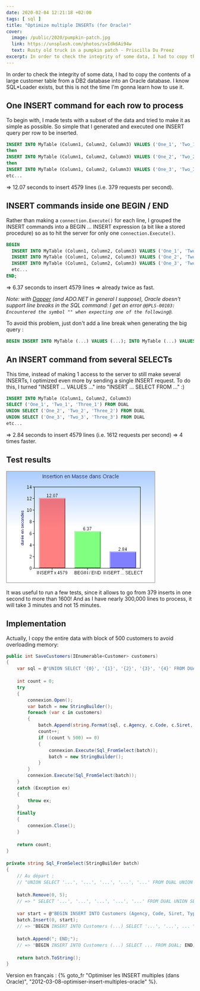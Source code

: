 ```yaml
---
date: 2020-02-04 12:21:18 +02:00
tags: [ sql ]
title: "Optimize multiple INSERTs (for Oracle)"
cover:
  image: /public/2020/pumpkin-patch.jpg
  link: https://unsplash.com/photos/svIdk6Ai94w
  text: Rusty old truck in a pumpkin patch - Priscilla Du Preez
excerpt: In order to check the integrity of some data, I had to copy the contents of a large customer table from a DB2 database into an Oracle database. 
---
```


In order to check the integrity of some data, I had to copy the contents of a large customer table from a DB2 database into an Oracle database. I know SQL*Loader exists, but this is not the time I'm gonna learn how to use it.


## One INSERT command for each row to process

To begin with, I made tests with a subset of the data and tried to make it as simple as possible. So simple that I generated and executed one INSERT query per row to be inserted.

```sql
INSERT INTO MyTable (Column1, Column2, Column3) VALUES ('One_1', 'Two_1', 'Three_1');
then
INSERT INTO MyTable (Column1, Column2, Column3) VALUES ('One_2', 'Two_2', 'Three_2');
then
INSERT INTO MyTable (Column1, Column2, Column3) VALUES ('One_3', 'Two_3', 'Three_3');
etc...
```

=> 12.07 seconds to insert 4579 lines (i.e. 379 requests per second).


## INSERT commands inside one BEGIN / END

Rather than making a `connection.Execute()` for each line, I grouped the INSERT commands into a BEGIN ... INSERT expression (a bit like a stored procedure) so as to hit the server for only one `connection.Execute()`.


```sql
BEGIN
  INSERT INTO MyTable (Column1, Column2, Column3) VALUES ('One_1', 'Two_1', 'Three_1');
  INSERT INTO MyTable (Column1, Column2, Column3) VALUES ('One_2', 'Two_2', 'Three_2');
  INSERT INTO MyTable (Column1, Column2, Column3) VALUES ('One_3', 'Two_3', 'Three_3');
  etc...
END;
```

=> 6.37 seconds to insert 4579 lines => already twice as fast.

*Note: with [Dapper](https://stackexchange.github.io/Dapper/) (and ADO.NET in general I suppose), Oracle doesn't support line breaks in the SQL command: I get an error `@@PLS-00103: Encountered the symbol "" when expecting one of the following@`.*

To avoid this problem, just don't add a line break when generating the big query :

```sql
BEGIN INSERT INTO MyTable (...) VALUES (...); INTO MyTable (...) VALUES (...); ...; END;
```

## An INSERT command from several SELECTs

This time, instead of making 1 access to the server to still make several INSERTs, I optimized even more by sending a single INSERT request. To do this, I turned "INSERT ... VALUES ..." into "INSERT ... SELECT FROM ..." :)

```sql
INSERT INTO MyTable (Column1, Column2, Column3)
SELECT ('One_1', 'Two_1', 'Three_1') FROM DUAL
UNION SELECT ('One_2', 'Two_2', 'Three_2') FROM DUAL
UNION SELECT ('One_3', 'Two_3', 'Three_3') FROM DUAL
etc...
```

=> 2.84 seconds to insert 4579 lines (i.e. 1612 requests per second) => 4 times faster.


## Test results

![](/public/2012/tests-vitesse-insert.png)

It was useful to run a few tests, since it allows to go from 379 inserts in one second to more than 1600! And as I have nearly 300,000 lines to process, it will take 3 minutes and not 15 minutes.


## Implementation

Actually, I copy the entire data with block of 500 customers to avoid overloading memory:

```c#
public int SaveCustomers(IEnumerable<Customer> customers)
{
    var sql = @"UNION SELECT '{0}', '{1}', '{2}', '{3}', '{4}' FROM DUAL ";

    int count = 0;
    try
    {
        connexion.Open();
        var batch = new StringBuilder();
        foreach (var c in customers)
        {
            batch.Append(string.Format(sql, c.Agency, c.Code, c.Siret, c.Type));
            count++;
            if ((count % 500) == 0)
            {
                connexion.Execute(Sql_FromSelect(batch));
                batch = new StringBuilder();
            }
        }
        connexion.Execute(Sql_FromSelect(batch));
    }
    catch (Exception ex)
    {
        throw ex;
    }
    finally
    {
        connexion.Close();
    }

    return count;
}

private string Sql_FromSelect(StringBuilder batch)
{
    // Au départ :
    // "UNION SELECT '...', '...', '...', '...', '...' FROM DUAL UNION SELECT ... "

    batch.Remove(0, 5);
    // => " SELECT '...', '...', '...', '...', '...' FROM DUAL UNION SELECT ... "

    var start = @"BEGIN INSERT INTO Customers (Agency, Code, Siret, Type) ";
    batch.Insert(0, start);
    // => "BEGIN INSERT INTO Customers (...) SELECT '...', '...', ... "

    batch.Append("; END;");
    // => "BEGIN INSERT INTO Customers (...) SELECT ... FROM DUAL; END;"

    return batch.ToString();
}
```

<div class="encart">

Version en français : {% goto_fr "Optimiser les INSERT multiples (dans Oracle)", "2012-03-08-optimiser-insert-multiples-oracle" %}.

</div>
